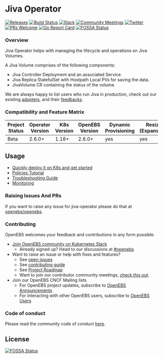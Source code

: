 # Jiva Operator

[![Releases](https://img.shields.io/github/release/openebs/openebs/all.svg?style=flat-square)](https://github.com/openebs/openebs/releases)
[![Build Status](https://github.com/openebs/jiva-operator/actions/workflows/build.yaml/badge.svg)](https://github.com/openebs/jiva-operator/actions/workflows/build.yml)
[![Slack](https://img.shields.io/badge/chat!!!-slack-ff1493.svg?style=flat-square)](https://kubernetes.slack.com/messages/openebs)
[![Community Meetings](https://img.shields.io/badge/Community-Meetings-blue)](https://hackmd.io/hiRcXyDTRVO2_Zs9fp0CAg)
[![Twitter](https://img.shields.io/twitter/follow/openebs.svg?style=social&label=Follow)](https://twitter.com/intent/follow?screen_name=openebs)
[![PRs Welcome](https://img.shields.io/badge/PRs-welcome-brightgreen.svg?style=flat-square)](https://github.com/openebs/openebs/blob/master/CONTRIBUTING.md)
[![Go Report Card](https://goreportcard.com/badge/github.com/openebs/jiva-csi)](https://goreportcard.com/report/github.com/openebs/jiva-operator)
[![FOSSA Status](https://app.fossa.com/api/projects/git%2Bgithub.com%2Fopenebs%2Fjiva-operator.svg?type=shield)](https://app.fossa.com/projects/git%2Bgithub.com%2Fopenebs%2Fjiva-operator?ref=badge_shield)

### Overview

Jiva Operator helps with managing the lifecycle and operations on Jiva Volumes.

A Jiva Volume comprises of the following components:

- Jiva Controller Deployment and an associated Service.
- Jiva Replica StatefulSet with Hostpath Local PVs for saving the data.
- JivaVolume CR containing the status of the volume.

We are always happy to list users who run Jiva in production, check out our existing [adopters](https://github.com/openebs/openebs/tree/master/adopters), and their [feedbacks](https://github.com/openebs/openebs/issues/2719).

### Compatibility and Feature Matrix

| Project Status | Operator Version | K8s Version | OpenEBS Version | Dynamic Provisioning | Resize (Expansion) | Snapshots | Raw Block | AccessModes |
| ---------------- | --------------- | ------------------- | --------------- | --------------------------- | ----------- | --------- | --------- | ---------- |
| Beta | 2.6.0+ |   1.18+   |   2.6.0+   |   yes   |    yes    |   no   |   yes   |   RWO   |



## Usage

- [Quickly deploy it on K8s and get started](docs/quickstart.md)
- [Policies Tutorial](docs/tutorials/policies.md)
- [Troubleshooting Guide](https://docs.openebs.io/docs/next/t-jiva.html)
- [Monitoring](https://github.com/openebs/monitoring/blob/develop/docs/metrics-jiva.md)

### Raising Issues And PRs

If you want to raise any issue for jiva-operator please do that at [openebs/openebs].

### Contributing

OpenEBS welcomes your feedback and contributions in any form possible.

- [Join OpenEBS community on Kubernetes Slack](https://kubernetes.slack.com)
  - Already signed up? Head to our discussions at [#openebs](https://kubernetes.slack.com/messages/openebs/)
- Want to raise an issue or help with fixes and features?
  - See [open issues](https://github.com/openebs/openebs/issues)
  - See [contributing guide](./CONTRIBUTING.md)
  - See [Project Roadmap](https://github.com/openebs/openebs/blob/master/ROADMAP.md#jiva)
  - Want to join our contributor community meetings, [check this out](https://hackmd.io/mfG78r7MS86oMx8oyaV8Iw?view).
- Join our OpenEBS CNCF Mailing lists
  - For OpenEBS project updates, subscribe to [OpenEBS Announcements](https://lists.cncf.io/g/cncf-openebs-announcements)
  - For interacting with other OpenEBS users, subscribe to [OpenEBS Users](https://lists.cncf.io/g/cncf-openebs-users)
### Code of conduct

Please read the community code of conduct [here](./CODE_OF_CONDUCT.md).

[Docker environment]: https://docs.docker.com/engine
[Go environment]: https://golang.org/doc/install
[openebs/openebs]: https://github.com/openebs/openebs
[channel]: https://kubernetes.slack.com/messages/openebs/


## License
[![FOSSA Status](https://app.fossa.com/api/projects/git%2Bgithub.com%2Fopenebs%2Fjiva-operator.svg?type=large)](https://app.fossa.com/projects/git%2Bgithub.com%2Fopenebs%2Fjiva-operator?ref=badge_large)